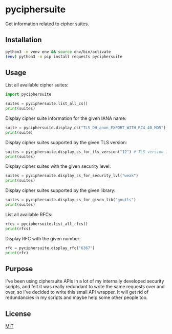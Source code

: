 # pyciphersuite

Get information related to cipher suites.

## Installation

```bash
python3 -m venv env && source env/bin/activate
(env) python3 -m pip install requests pyciphersuite
```

## Usage

List all available cipher suites:

```python
import pyciphersuite

suites = pyciphersuite.list_all_cs()
print(suites)
```

Display cipher suite information for the given IANA name:

```python
suite = pyciphersuite.display_cs("TLS_DH_anon_EXPORT_WITH_RC4_40_MD5")
print(suite)
```

Display cipher suites supported by the given TLS version:

```python
suites = pyciphersuite.display_cs_for_tls_version("12") # TLS version 1.2
print(suites)
```

Display cipher suites with the given security level:

```python
suites = pyciphersuite.display_cs_for_security_lvl("weak")
print(suites)
```

Display cipher suites supported by the given library:

```python
suites = pyciphersuite.display_cs_for_given_lib("gnutls")
print(suites)
```

List all available RFCs:

```python
rfcs = pyciphersuite.list_all_rfcs()
print(rfcs)
```

Display RFC with the given number:

```python
rfc = pyciphersuite.display_rfc("6367")
print(rfc)
```

## Purpose

I've been using ciphersuite APIs in a lot of my internally developed security scripts, and felt it was really redundant to write the same requests over and over, so I've decided to write
this small API wrapper. It will get rid of redundancies in my scripts and maybe help some other people too.

## License

[MIT](./LICENSE)
